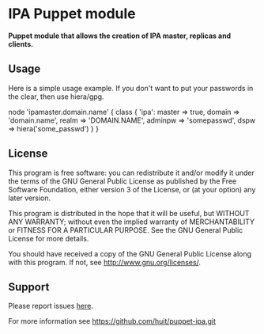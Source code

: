 # IPA Puppet module

**Puppet module that allows the creation of IPA master, replicas and clients.**

## Usage

Here is a simple usage example. If you don't want to put your passwords in the clear, then use hiera/gpg.

node 'ipamaster.domain.name' {
  class {
    'ipa':
      master  => true,
      domain  => 'domain.name',
      realm   => 'DOMAIN.NAME',
      adminpw => 'somepasswd',
      dspw    => hiera('some_passwd')
  }
}

## License

This program is free software: you can redistribute it and/or modify
it under the terms of the GNU General Public License as published by
the Free Software Foundation, either version 3 of the License, or
(at your option) any later version.

This program is distributed in the hope that it will be useful,
but WITHOUT ANY WARRANTY; without even the implied warranty of
MERCHANTABILITY or FITNESS FOR A PARTICULAR PURPOSE.  See the
GNU General Public License for more details.

You should have received a copy of the GNU General Public License
along with this program.  If not, see <http://www.gnu.org/licenses/>.

## Support

Please report issues [here](https://github.com/huit/puppet-ipa/issues).

For more information see https://github.com/huit/puppet-ipa.git
